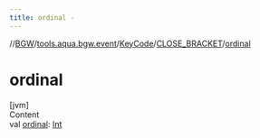 ```yaml
---
title: ordinal -
---
```

//[BGW](../../../../index.md)/[tools.aqua.bgw.event](../../index.md)/[KeyCode](../index.md)/[CLOSE_BRACKET](index.md)/[ordinal](ordinal.md)



# ordinal  
[jvm]  
Content  
val [ordinal](ordinal.md): [Int](https://kotlinlang.org/api/latest/jvm/stdlib/kotlin/-int/index.html)  



